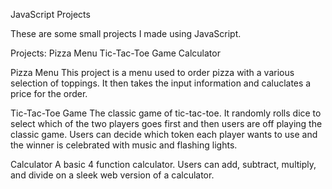 JavaScript Projects

These are some small projects I made using JavaScript.

Projects:
Pizza Menu
Tic-Tac-Toe Game
Calculator

Pizza Menu
This project is a menu used to order pizza with a various selection of toppings. It then takes the input information and caluclates a price for the order.

Tic-Tac-Toe Game
The classic game of tic-tac-toe. It randomly rolls dice to select which of the two players goes first and then users are off playing the classic game. Users can decide which token each player wants to use and the winner is celebrated with music and flashing lights.

Calculator
A basic 4 function calculator. Users can add, subtract, multiply, and divide on a sleek web version of a calculator.
